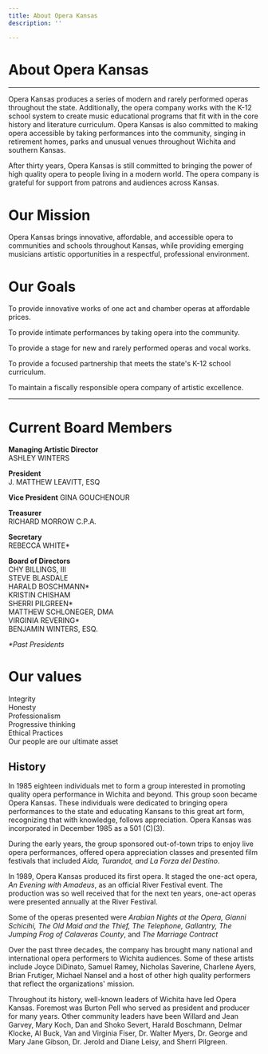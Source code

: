 ```yaml
---
title: About Opera Kansas
description: ''

---
```

# About Opera Kansas

***

Opera Kansas produces a series of modern and rarely performed operas throughout the state. Additionally, the opera company works with the K-12 school system to create music educational programs that fit with in the core history and literature curriculum. Opera Kansas is also committed to making opera accessible by taking performances into the community, singing in retirement homes, parks and unusual venues throughout Wichita and southern Kansas.

After thirty years, Opera Kansas is still committed to bringing the power of high quality opera to people living in a modern world. The opera company is grateful for support from patrons and audiences across Kansas.

# Our Mission

Opera Kansas brings innovative, affordable, and accessible opera to communities and schools throughout Kansas, while providing emerging musicians artistic opportunities in a respectful, professional environment.

# Our Goals

To provide innovative works of one act and chamber operas at affordable prices.

To provide intimate performances by taking opera into the community.

To provide a stage for new and rarely performed operas and vocal works.

To provide a focused partnership that meets the state's K-12 school curriculum.

To maintain a fiscally responsible opera company of artistic excellence.

***

# Current Board Members

**Managing Artistic Director**  
ASHLEY WINTERS

**President**  
J. MATTHEW LEAVITT, ESQ

**Vice President**
GINA GOUCHENOUR

**Treasurer**  
RICHARD MORROW C.P.A.

**Secretary**  
REBECCA WHITE*

**Board of Directors**  
CHY BILLINGS, III  
STEVE BLASDALE  
HARALD BOSCHMANN*  
KRISTIN CHISHAM  
SHERRI PILGREEN*  
MATTHEW SCHLONEGER, DMA  
VIRGINIA REVERING*  
BENJAMIN WINTERS, ESQ.

_*Past Presidents_

# Our values

Integrity  
Honesty  
Professionalism  
Progressive thinking  
Ethical Practices  
Our people are our ultimate asset

## History

In 1985 eighteen individuals met to form a group interested in promoting quality opera performance in Wichita and beyond. This group soon became Opera Kansas. These individuals were dedicated to bringing opera performances to the state and educating Kansans to this great art form, recognizing that with knowledge, follows appreciation. Opera Kansas was incorporated in December 1985 as a 501 (C)(3).

During the early years, the group sponsored out-of-town trips to enjoy live opera performances, offered opera appreciation classes and presented film festivals that included _Aida, Turandot, and La Forza del Destino_.

In 1989, Opera Kansas produced its first opera. It staged the one-act opera, _An Evening with Amadeus_, as an official River Festival event. The production was so well received that for the next ten years, one-act operas were presented annually at the River Festival.

Some of the operas presented were _Arabian Nights at the Opera, Gianni Schicihi, The Old Maid and the Thief, The Telephone, Gallantry, The Jumping Frog of Calaveras County_, and _The Marriage Contract_

Over the past three decades, the company has brought many national and international opera performers to Wichita audiences. Some of these artists include Joyce DiDinato, Samuel Ramey, Nicholas Saverine, Charlene Ayers, Brian Frutiger, Michael Nansel and a host of other high quality performers that reflect the organizations' mission.

Throughout its history, well-known leaders of Wichita have led Opera Kansas. Foremost was Burton Pell who served as president and producer for many years. Other community leaders have been Willard and Jean Garvey, Mary Koch, Dan and Shoko Severt, Harald Boschmann, Delmar Klocke, Al Buck, Van and Virginia Fiser, Dr. Walter Myers, Dr. George and Mary Jane Gibson, Dr. Jerold and Diane Leisy, and Sherri Pilgreen.